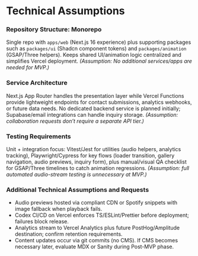 # Technical Assumptions

### Repository Structure: Monorepo
Single repo with `apps/web` (Next.js 16 experience) plus supporting packages such as `packages/ui` (Shadcn component tokens) and `packages/animation` (GSAP/Three helpers). Keeps shared UI/animation logic centralized and simplifies Vercel deployment. _(Assumption: No additional services/apps are needed for MVP.)_

### Service Architecture
Next.js App Router handles the presentation layer while Vercel Functions provide lightweight endpoints for contact submissions, analytics webhooks, or future data needs. No dedicated backend service is planned initially; Supabase/email integrations can handle inquiry storage. _(Assumption: collaboration requests don’t require a separate API tier.)_

### Testing Requirements
Unit + integration focus: Vitest/Jest for utilities (audio helpers, analytics tracking), Playwright/Cypress for key flows (loader transition, gallery navigation, audio previews, inquiry form), plus manual/visual QA checklist for GSAP/Three timelines to catch animation regressions. _(Assumption: full automated audio-stream testing is unnecessary at MVP.)_

### Additional Technical Assumptions and Requests
- Audio previews hosted via compliant CDN or Spotify snippets with image fallback when playback fails.
- Codex CI/CD on Vercel enforces TS/ESLint/Prettier before deployment; failures block release.
- Analytics stream to Vercel Analytics plus future PostHog/Amplitude destination; confirm retention requirements.
- Content updates occur via git commits (no CMS). If CMS becomes necessary later, evaluate MDX or Sanity during Post-MVP phase.
